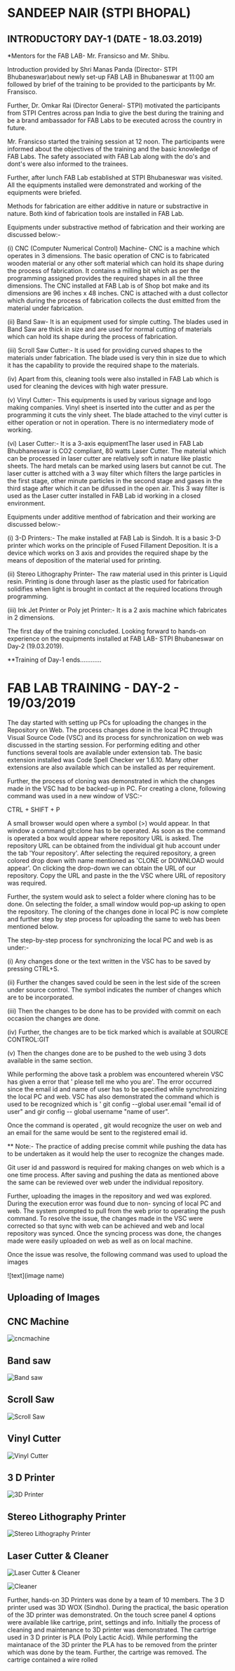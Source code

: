 # SANDEEP NAIR (STPI BHOPAL)
## INTRODUCTORY DAY-1 (DATE - 18.03.2019)
*Mentors for the FAB LAB- Mr. Fransicso and Mr. Shibu.

Introduction provided by Shri Manas Panda (Director- STPI Bhubaneswar)about newly set-up FAB LAB in Bhubaneswar at 11:00 am followed by brief of the training to be provided to the participants by Mr. Fransisco.

Further, Dr. Omkar Rai (Director General- STPI) motivated the participants from STPI Centres across pan India to give the best during the training and be a brand ambassador for FAB Labs to be executed across the country in future.

Mr. Fransicso started the training session at 12 noon. The participants were informed about the objectives of the training and the basic knowledge of FAB Labs. The safety associated with FAB Lab along with the do's and dont's were also informed to the trainees.

Further, after lunch FAB Lab established at STPI Bhubaneswar was visited.
All the equipments installed were demonstrated and working of the equipments were briefed.

Methods for fabrication are either additive in nature or substractive in nature. Both kind of fabrication tools are installed in FAB Lab.

Equipments under substractive method of fabrication and their working are discussed below:-

(i) CNC (Computer Numerical Control) Machine- CNC is a machine which operates in 3 dimensions. The basic operation of CNC is to             fabricated wooden material or any other soft material which can hold its shape during the process of fabrication. It contains a         milling bit which as per the programming assigned provides the required shapes in all the three dimensions. The CNC installed at FAB     Lab is of Shop bot make and its dimensions are 96 inches x 48 inches. CNC is attached with a dust collector which during the process     of fabrication collects the dust emitted from the material under fabrication.

(ii) Band Saw- It is an equipment used for simple cutting. The blades used in Band Saw are thick in size and are used for normal cutting      of materials which can hold its shape during the process of fabrication.

(iii) Scroll Saw Cutter:- It is used for providing curved shapes to the materials under fabrication. The blade used is very thin in size       due to which it has the capability to provide the required shape to the materials.

(iv) Apart from this, cleaning tools were also installed in FAB Lab which is used for cleaning the devices with high water pressure.

(v) Vinyl Cutter:- This equipments is used by various signage and logo making companies. Vinyl sheet is inserted into the cutter and as       per the programming it cuts the vinly sheet. The blade attached to the vinyl cutter is either operation or not in operation. There       is no intermediatery mode of working.

(vi) Laser Cutter:- It is a 3-axis equipmentThe laser used in FAB Lab Bhubhaneswar is CO2 compliant, 80 watts Laser Cutter. The material      which can be processed in laser cutter are relatively soft in nature like plastic sheets. The hard metals can be marked using            lasers but cannot be cut. The laser cutter is attched with a 3 way filter which filters the large particles in the first stage,          other minute particles in the second stage and gases in the third stage after which it can be difussed in the open air. This 3 way      filter is used as the Laser cutter installed in FAB Lab id working in a closed environment.

Equipments under additive menthod of fabrication and their working are discussed below:-

(i) 3-D Printers:- The make installed at FAB Lab is Sindoh. It is a basic 3-D printer which works on the principle of Fused Fillament       Deposition. It is a device which works on 3 axis and provides the required shape by the means of deposition of the material used for     printing.




(ii) Stereo Lithography Printer- The raw material used in this printer is Liquid resin. Printing is done through laser as the plastic        used for fabrication solidifies when light is brought in contact at the required locations through programming.

(iii) Ink Jet Printer or Poly jet Printer:- It is a 2 axis machine which fabricates in 2 dimensions. 

The first day of the training concluded. Looking forward to hands-on experience on the equipments installed at FAB LAB- STPI Bhubaneswar on Day-2 (19.03.2019). 

**Training of Day-1 ends............



# FAB LAB TRAINING - DAY-2 - 19/03/2019


The day started with setting up PCs for uploading the changes in the Repository on Web. The process changes done in the local PC through Visual Source Code (VSC) and its process for synchronization on web was discussed in the starting session. For performing editing and other functions several tools are available under extension tab. The basic extension installed was Code Spell Checker ver 1.6.10. Many other extensions are also available which can be installed as per requirement. 

Further, the process of cloning was demonstrated in which the changes made in the VSC had to be backed-up in PC. For creating a clone, following command was used in a new window of VSC:-

CTRL + SHIFT + P

A small browser would open where a symbol (>) would appear.
In that window a command git:clone has to be operated. As soon as the command is operated a box would appear where repository URL is asked. The repository URL can be obtained from the individual git hub account under the tab 'Your repository'. After selecting the required repository, a green colored drop down with name mentioned as 'CLONE or DOWNLOAD would appear'. On clicking the drop-down we can obtain the URL of our repository. Copy the URL and paste in the the VSC where URL of repository was required.

Further, the system would ask to select a folder where cloning has to be done. On selecting the folder, a small window would pop-up asking to open the repository. The cloning of the changes done in local PC is now complete and further step by step process for uploading the same to web has been mentioned below.

The step-by-step process for synchronizing the local PC and web is as under:-

(i) Any changes done or the text written in the VSC has to be saved by pressing CTRL+S.

(ii) Further the changes saved could be seen in the lest side of the screen under source control. The symbol indicates the number of changes which are to be incorporated.

(iii) Then the changes to be done has to be provided with commit on each occasion the changes are done.

(iv) Further, the changes are to be tick marked which is available at SOURCE CONTROL:GIT

(v) Then the changes done are to be pushed to the web using 3 dots available in the same section.

While performing the above task a problem was encountered wherein VSC has given a error that ' please tell me who you are'. The error occurred since the email id and name of user has to be specified while synchronizing the local PC and web. VSC has also demonstrated the command which is used to be recognized which is ' git config --global user.email "email id of user" and gir config -- global username "name of user".

Once the command is operated , git would recognize the user on web and an email for the same would be sent to the registered email id. 

** Note:- The practice of adding precise commit while pushing the data has to be undertaken as it would help the user to recognize the changes made.

Git user id and password is required for making changes on web which is a one time process. After saving and pushing the data as mentioned above the same can be reviewed over web under the individual repository. 

Further, uploading the images in the repository and wed was explored. During the execution error was found due to non- syncing of local PC and web. The system prompted to pull from the web prior to operating the push command. To resolve the issue, the changes made in the VSC were corrected so that sync with web can be achieved and web and local repository was synced. Once the syncing process was done, the changes made were easily uploaded on web as well as on local machine.

Once the issue was resolve, the following command was used to upload the images

![text](image name)


## Uploading of Images


## CNC Machine

![cncmachine](shopbot.jpg)

## Band saw
![Band saw](Band-Saw.jpg)

## Scroll Saw
![Scroll Saw](Scroll-Saw.jpg)

## Vinyl Cutter
![Vinyl Cutter](Vinyl-cutter.jpg)

## 3 D Printer
![3D Printer](3D-Printer.jpg)

## Stereo Lithography Printer
![Stereo Lithography Printer](stereo-lithography-printer.jpg)

## Laser Cutter & Cleaner
![Laser Cutter & Cleaner](Laser-cutter.jpg)

![Cleaner](cleaner-laser-cutter.jpg)

Further, hands-on 3D Printers was done by a team of 10 members. The 3 D printer used was 3D WOX (Sindho). During the practical, the basic operation of the 3D printer was demonstrated. On the touch scree panel 4 options were available like cartrige, print, settings and info. Initially the process of cleaning and maintenance to 3D printer was demonstrated. The cartrige used in 3 D printer is PLA (Poly Lactic Acid). While performing the maintanace of the 3D printer the PLA has to be removed from the printer which was done by the team. Further, the cartrige was removed. The cartrige contained a wire rolled 


